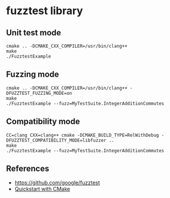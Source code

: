 # fuzztest library

## Unit test mode
```
cmake .. -DCMAKE_CXX_COMPILER=/usr/bin/clang++ 
make
./FuzztestExample
```

## Fuzzing mode
```
cmake .. -DCMAKE_CXX_COMPILER=/usr/bin/clang++ -DFUZZTEST_FUZZING_MODE=on
make
./FuzztestExample --fuzz=MyTestSuite.IntegerAdditionCommutes
```

## Compatibility mode
```
CC=clang CXX=clang++ cmake -DCMAKE_BUILD_TYPE=RelWithDebug -DFUZZTEST_COMPATIBILITY_MODE=libfuzzer ..
make
./FuzztestExample --fuzz=MyTestSuite.IntegerAdditionCommutes
```

## References
* <https://github.com/google/fuzztest>
* [Quickstart with CMake](https://github.com/google/fuzztest/blob/main/doc/quickstart-cmake.md#quickstart-with-cmake)

